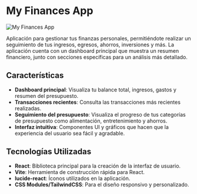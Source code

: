 # My Finances App

![My Finances App](https://img.shields.io/badge/Status-In%20Development-yellow)

Aplicación para gestionar tus finanzas personales, permitiéndote realizar un seguimiento de tus ingresos, egresos, ahorros, inversiones y más. La aplicación cuenta con un dashboard principal que muestra un resumen financiero, junto con secciones específicas para un análisis más detallado.

## Características

- **Dashboard principal**: Visualiza tu balance total, ingresos, gastos y resumen del presupuesto.
- **Transacciones recientes**: Consulta las transacciones más recientes realizadas.
- **Seguimiento del presupuesto**: Visualiza el progreso de tus categorías de presupuesto como alimentación, entretenimiento y ahorros.
- **Interfaz intuitiva**: Componentes UI y gráficos que hacen que la experiencia del usuario sea fácil y agradable.

## Tecnologías Utilizadas

- **React**: Biblioteca principal para la creación de la interfaz de usuario.
- **Vite**: Herramienta de construcción rápida para React.
- **lucide-react**: Íconos utilizados en la aplicación.
- **CSS Modules/TailwindCSS**: Para el diseño responsivo y personalizado.
